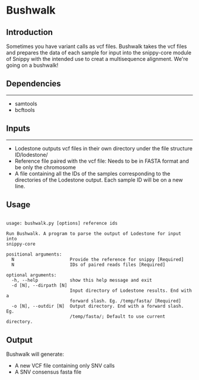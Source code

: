 # Bushwalk

## Introduction
Sometimes you have variant calls as vcf files. Bushwalk takes the vcf files and prepares the data of each sample for input into the snippy-core module of Snippy with the intended use to creat a multisequence alignment.  We're going on a bushwalk!

## Dependencies
------

-   samtools
-   bcftools


## Inputs
------

-   Lodestone outputs vcf files in their own directory under the file structure ID/lodestone/
-   Reference file paired with the vcf file: Needs to be in FASTA format and be only the chromosome
-   A file containing all the IDs of the samples corresponding to the directories of the Lodestone output. Each sample ID will be on a new line.

## Usage
```

usage: bushwalk.py [options] reference ids

Run Bushwalk. A program to parse the output of Lodestone for input into
snippy-core

positional arguments:
  N                     Provide the reference for snippy [Required]
  N                     IDs of paired reads files [Required]

optional arguments:
  -h, --help            show this help message and exit
  -d [N], --dirpath [N]
                        Input directory of Lodestone results. End with a
                        forward slash. Eg. /temp/fasta/ [Required]
  -o [N], --outdir [N]  Output directory. End with a forward slash. Eg.
                        /temp/fasta/; Default to use current directory.

```
## Output
Bushwalk will generate:
- A new VCF file containing only SNV calls
- A SNV consensus fasta file
